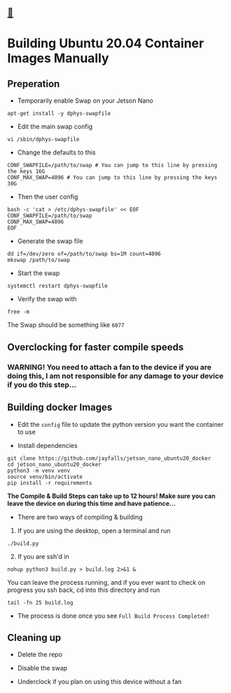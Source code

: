 ## [:arrow_up_small:](..)

# Building Ubuntu 20.04 Container Images Manually

## Preperation

- Temporarily enable Swap on your Jetson Nano
```shell
apt-get install -y dphys-swapfile
```
  
- Edit the main swap config
```shell
vi /sbin/dphys-swapfile
```
  
- Change the defaults to this
```plaintext
CONF_SWAPFILE=/path/to/swap # You can jump to this line by pressing the keys 16G
CONF_MAX_SWAP=4096 # You can jump to this line by pressing the keys 30G
```
  
- Then the user config
```shell
bash -c 'cat > /etc/dphys-swapfile' << EOF
CONF_SWAPFILE=/path/to/swap
CONF_MAX_SWAP=4096
EOF
```
  
- Generate the swap file
```shell
dd if=/dev/zero of=/path/to/swap bs=1M count=4096
mkswap /path/to/swap
```
  
- Start the swap
```shell
systemctl restart dphys-swapfile
```
  
- Verify the swap with
```shell
free -m
```
The Swap should be something like `6077`

## Overclocking for faster compile speeds

### **WARNING! You need to attach a fan to the device if you are doing this, I am not responsible for any damage to your device if you do this step...**

## Building docker Images

- Edit the `config` file to update the python version you want the container to use

- Install dependencies
```shell
git clone https://github.com/jayfalls/jetson_nano_ubuntu20_docker
cd jetson_nano_ubuntu20_docker
python3 -m venv venv
source venv/bin/activate
pip install -r requirements
```

**The Compile & Build Steps can take up to 12 hours! Make sure you can leave the device on during this time and have patience...**

- There are two ways of compiling & building
1. If you are using the desktop, open a terminal and run
```shell
./build.py
```

2. If you are ssh'd in
```shell
nohup python3 build.py > build.log 2>&1 &
```
You can leave the process running, and if you ever want to check on progress you ssh back, cd into this directory and run
```shell
tail -fn 25 build.log
```

- The process is done once you see `Full Build Process Completed!`

## Cleaning up

- Delete the repo

- Disable the swap

- Underclock if you plan on using this device without a fan
